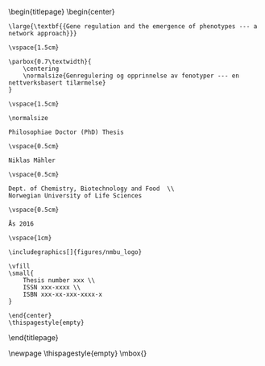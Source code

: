 \begin{titlepage}
    \begin{center}

    \large{\textbf{{Gene regulation and the emergence of phenotypes --- a network approach}}}

    \vspace{1.5cm}

    \parbox{0.7\textwidth}{
        \centering
        \normalsize{Genregulering og opprinnelse av fenotyper --- en nettverksbasert tilærmelse}
    }

    \vspace{1.5cm}

    \normalsize

    Philosophiae Doctor (PhD) Thesis

    \vspace{0.5cm}
     
    Niklas Mähler

    \vspace{0.5cm}

    Dept. of Chemistry, Biotechnology and Food  \\
    Norwegian University of Life Sciences

    \vspace{0.5cm}

    Ås 2016

    \vspace{1cm}

    \includegraphics[]{figures/nmbu_logo}
    
    \vfill
    \small{
        Thesis number xxx \\
        ISSN xxx-xxxx \\
        ISBN xxx-xx-xxx-xxxx-x
    }

    \end{center}
    \thispagestyle{empty}
\end{titlepage}

\newpage
\thispagestyle{empty}
\mbox{}
